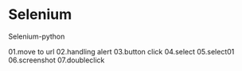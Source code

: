 # Selenium
Selenium-python

01.move to url
02.handling alert
03.button click
04.select
05.select01
06.screenshot
07.doubleclick
